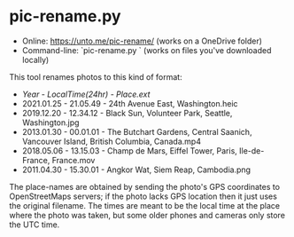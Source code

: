 # pic-rename.py

<ul>
<li>Online: <a href="https://unto.me/pic-rename/">https://unto.me/pic-rename/</a> (works on a OneDrive folder)
<li>Command-line: `pic-rename.py <files>` (works on files you've downloaded locally)
</ul>

This tool renames photos to this kind of format:
* *Year - LocalTime(24hr) - Place.ext*
* 2021.01.25 - 21.05.49 - 24th Avenue East, Washington.heic
* 2019.12.20 - 12.34.12 - Black Sun, Volunteer Park, Seattle, Washington.jpg
* 2013.01.30 - 00.01.01 - The Butchart Gardens, Central Saanich, Vancouver Island, British Columbia, Canada.mp4
* 2018.05.06 - 13.15.03 - Champ de Mars, Eiffel Tower, Paris, Ile-de-France, France.mov
* 2011.04.30 - 15.30.01 - Angkor Wat, Siem Reap, Cambodia.png

The place-names are obtained by sending the photo's GPS coordinates to OpenStreetMaps servers; if the photo lacks GPS location then it just uses the original filename. The times are meant to be the local time at the place where the photo was taken, but some older phones and cameras only store the UTC time.
